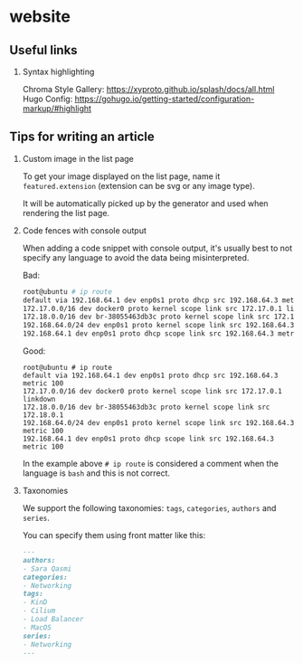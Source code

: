 # website

## Useful links

1. Syntax highlighting

    Chroma Style Gallery: https://xyproto.github.io/splash/docs/all.html
    Hugo Config: https://gohugo.io/getting-started/configuration-markup/#highlight

## Tips for writing an article

1. Custom image in the list page

    To get your image displayed on the list page, name it `featured.extension` (extension can be svg or any image type).
    
    It will be automatically picked up by the generator and used when rendering the list page.

1. Code fences with console output

    When adding a code snippet with console output, it's usually best to not specify any language to avoid the data being misinterpreted.

    Bad:
    ```bash
    root@ubuntu # ip route
    default via 192.168.64.1 dev enp0s1 proto dhcp src 192.168.64.3 metric 100
    172.17.0.0/16 dev docker0 proto kernel scope link src 172.17.0.1 linkdown
    172.18.0.0/16 dev br-38055463db3c proto kernel scope link src 172.18.0.1
    192.168.64.0/24 dev enp0s1 proto kernel scope link src 192.168.64.3 metric 100
    192.168.64.1 dev enp0s1 proto dhcp scope link src 192.168.64.3 metric 100
    ```

    Good:
    ```
    root@ubuntu # ip route
    default via 192.168.64.1 dev enp0s1 proto dhcp src 192.168.64.3 metric 100
    172.17.0.0/16 dev docker0 proto kernel scope link src 172.17.0.1 linkdown
    172.18.0.0/16 dev br-38055463db3c proto kernel scope link src 172.18.0.1
    192.168.64.0/24 dev enp0s1 proto kernel scope link src 192.168.64.3 metric 100
    192.168.64.1 dev enp0s1 proto dhcp scope link src 192.168.64.3 metric 100
    ```
    
    In the example above `# ip route` is considered a comment when the language is `bash` and this is not correct.

2. Taxonomies

    We support the following taxonomies: `tags`, `categories`, `authors` and `series`.

    You can specify them using front matter like this:

    ```md
    ---
    authors:
    - Sara Qasmi
    categories:
    - Networking
    tags:
    - KinD
    - Cilium
    - Load Balancer
    - MacOS
    series:
    - Networking
    ---
    ```
